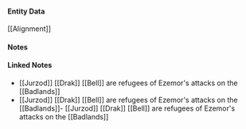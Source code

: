 #### Entity Data

[[Alignment]] 

#### Notes

#### Linked Notes 

- [[Jurzod]] [[Drak]] [[Bell]] are refugees of Ezemor's attacks on the [[Badlands]] 
- [[Jurzod]] [[Drak]] [[Bell]] are refugees of Ezemor's attacks on the [[Badlands]]- [[Jurzod]] [[Drak]] [[Bell]] are refugees of Ezemor's attacks on the [[Badlands]]